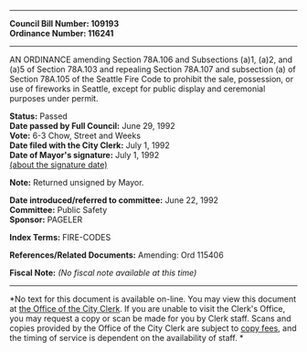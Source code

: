 * * * * *  
  
**Council Bill Number: [](#h0)[](#h2)109193**   
**Ordinance Number: 116241**  
  
* * * * *  
  
AN ORDINANCE amending Section 78A.106 and Subsections (a)1, (a)2, and (a)5 of Section 78A.103 and repealing Section 78A.107 and subsection (a) of Section 78A.105 of the Seattle Fire Code to prohibit the sale, possession, or use of fireworks in Seattle, except for public display and ceremonial purposes under permit.  
  
**Status:** Passed   
**Date passed by Full Council:** June 29, 1992   
**Vote:** 6-3 Chow, Street and Weeks   
**Date filed with the City Clerk:** July 1, 1992   
**Date of Mayor's signature:** July 1, 1992   
[(about the signature date)](/~public/approvaldate.htm)   
  
**Note:** Returned unsigned by Mayor.  
  
  
**Date introduced/referred to committee:** June 22, 1992   
**Committee:** Public Safety   
**Sponsor:** PAGELER   
  
**Index Terms:** FIRE-CODES  
  
**References/Related Documents:** Amending: Ord 115406  
  
**Fiscal Note:** *(No fiscal note available at this time)*  
  
* * * * *  
  
*No text for this document is available on-line. You may view this document at [the Office of the City Clerk](http://www.seattle.gov/leg/clerk/contactUs.htm). If you are unable to visit the Clerk's Office, you may request a copy or scan be made for you by Clerk staff. Scans and copies provided by the Office of the City Clerk are subject to [copy fees](http://clerk.seattle.gov/~public/clerkfees.htm), and the timing of service is dependent on the availability of staff. *  
  
  
